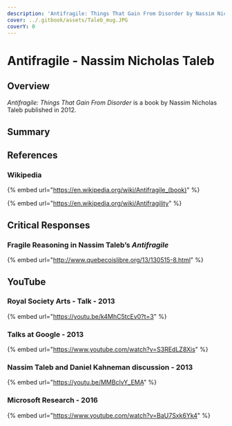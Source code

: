 ```yaml
---
description: 'Antifragile: Things That Gain From Disorder by Nassim Nicholas Taleb'
cover: ../.gitbook/assets/Taleb_mug.JPG
coverY: 0
---
```


# Antifragile - Nassim Nicholas Taleb

## Overview

_Antifragile: Things That Gain From Disorder_ is a book by Nassim Nicholas Taleb published in 2012.

## Summary



## References

### Wikipedia

{% embed url="https://en.wikipedia.org/wiki/Antifragile_(book)" %}

{% embed url="https://en.wikipedia.org/wiki/Antifragility" %}

## Critical Responses

### Fragile Reasoning in Nassim Taleb’s _Antifragile_

{% embed url="http://www.quebecoislibre.org/13/130515-8.html" %}

## YouTube

### Royal Society Arts - Talk - 2013

{% embed url="https://youtu.be/k4MhC5tcEv0?t=3" %}

### Talks at Google - 2013

{% embed url="https://www.youtube.com/watch?v=S3REdLZ8Xis" %}

### Nassim Taleb and Daniel Kahneman discussion - 2013

{% embed url="https://youtu.be/MMBclvY_EMA" %}

### Microsoft Research - 2016

{% embed url="https://www.youtube.com/watch?v=BaU7Sxk6Yk4" %}

